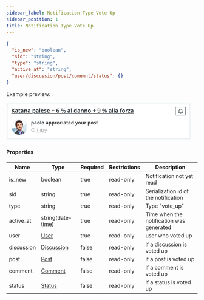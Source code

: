 ```yaml
---
sidebar_label: Notification Type Vote Up
sidebar_position: 1
title: Notification Type Vote Up
---
```


```json
{
  "is_new": "boolean",
  "sid": "string",
  "type": "string",
  "active_at": "string",
  "user/discussion/post/comemnt/status": {}
}
```

Example preview:

![Notification](/img/notification_types/voteup.png)

#### Properties

|Name|Type|Required|Restrictions|Description|
|---|---|---|---|---|
|is_new|boolean|true|read-only|Notification not yet read|
|sid|string|true|read-only|Serialization id of the notification|
|type|string|true|read-only|Type "vote_up"|
|active_at|string(date-time)|true|read-only|Time when the notification was generated|
|user|[User](/docs/apireference/v2/schemas/user)|true|read-only|user who voted up|
|discussion|[Discussion](/docs/apireference/v2/schemas/discussion)|false|read-only|if a discussion is voted up|
|post|[Post](/docs/apireference/v2/schemas/post)|false|read-only|if a post is voted up|
|comment|[Comment](/docs/apireference/v2/schemas/comment)|false|read-only|if a comment is voted up|
|status|[Status](/docs/apireference/v2/schemas/status)|false|read-only|if a status is voted up|

